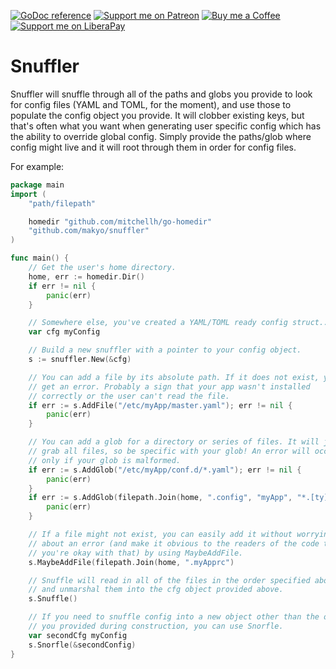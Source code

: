 [![GoDoc reference](https://godoc.org/github.com/makyo/snuffler?status.svg)](https://godoc.org/github.com/makyo/snuffler)
[![Support me on Patreon](https://img.shields.io/badge/patreon-support-%23222222.svg)](https://patreon.com/makyo)
[![Buy me a Coffee](https://img.shields.io/badge/kofi-support-%23222222.svg)](https://ko-fi.com/drabmakyo)
[![Support me on LiberaPay](https://img.shields.io/badge/liberapay-support-%23222222.svg)](https://liberapay.com/makyo)

# Snuffler

Snuffler will snuffle through all of the paths and globs you provide to look
for config files (YAML and TOML, for the moment), and use those to populate
the config object you provide. It will clobber existing keys, but that's
often what you want when generating user specific config which has the
ability to override global config. Simply provide the paths/glob where config
might live and it will root through them in order for config files.

For example:

```go
package main
import (
	"path/filepath"

	homedir "github.com/mitchellh/go-homedir"
	"github.com/makyo/snuffler"
)

func main() {
	// Get the user's home directory.
	home, err := homedir.Dir()
	if err != nil {
		panic(err)
	}

	// Somewhere else, you've created a YAML/TOML ready config struct...
	var cfg myConfig

	// Build a new snuffler with a pointer to your config object.
	s := snuffler.New(&cfg)

	// You can add a file by its absolute path. If it does not exist, you'll
	// get an error. Probably a sign that your app wasn't installed
	// correctly or the user can't read the file.
	if err := s.AddFile("/etc/myApp/master.yaml"); err != nil {
		panic(err)
	}

	// You can add a glob for a directory or series of files. It will just
	// grab all files, so be specific with your glob! An error will occur
	// only if your glob is malformed.
	if err := s.AddGlob("/etc/myApp/conf.d/*.yaml"); err != nil {
		panic(err)
	}
	if err := s.AddGlob(filepath.Join(home, ".config", "myApp", "*.[ty][oa]ml"); err != nil {
		panic(err)
	}

	// If a file might not exist, you can easily add it without worrying
	// about an error (and make it obvious to the readers of the code that
	// you're okay with that) by using MaybeAddFile.
	s.MaybeAddFile(filepath.Join(home, ".myApprc")

	// Snuffle will read in all of the files in the order specified above
	// and unmarshal them into the cfg object provided above.
	s.Snuffle()

	// If you need to snuffle config into a new object other than the one
	// you provided during construction, you can use Snorfle.
	var secondCfg myConfig
	s.Snorfle(&secondConfig)
}
```
